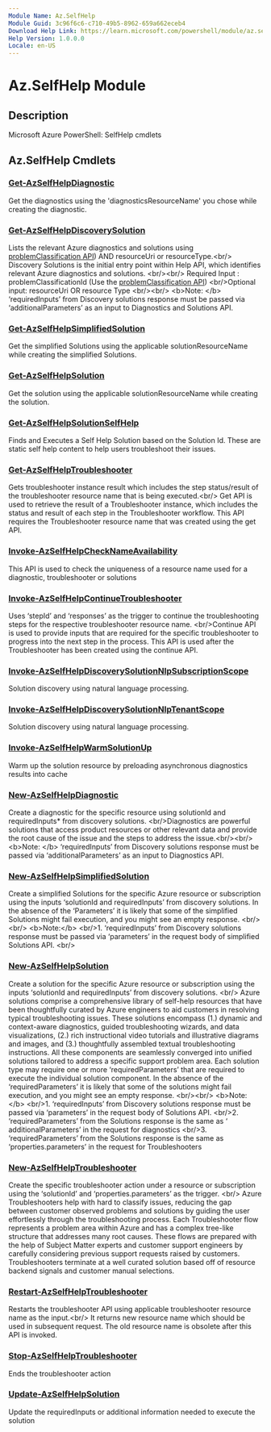 ```yaml
---
Module Name: Az.SelfHelp
Module Guid: 3c96f6c6-c710-49b5-8962-659a662eceb4
Download Help Link: https://learn.microsoft.com/powershell/module/az.selfhelp
Help Version: 1.0.0.0
Locale: en-US
---
```


# Az.SelfHelp Module
## Description
Microsoft Azure PowerShell: SelfHelp cmdlets

## Az.SelfHelp Cmdlets
### [Get-AzSelfHelpDiagnostic](Get-AzSelfHelpDiagnostic.md)
Get the diagnostics using the 'diagnosticsResourceName' you chose while creating the diagnostic.

### [Get-AzSelfHelpDiscoverySolution](Get-AzSelfHelpDiscoverySolution.md)
Lists the relevant Azure diagnostics and solutions using [problemClassification API](https://learn.microsoft.com/rest/api/support/problem-classifications/list?tabs=HTTP)) AND  resourceUri or resourceType.\<br/\> Discovery Solutions is the initial entry point within Help API, which identifies relevant Azure diagnostics and solutions.
\<br/\>\<br/\> Required Input :  problemClassificationId (Use the [problemClassification API](https://learn.microsoft.com/rest/api/support/problem-classifications/list?tabs=HTTP)) \<br/\>Optional input: resourceUri OR resource Type \<br/\>\<br/\> \<b\>Note: \</b\>  ‘requiredInputs’ from Discovery solutions response must be passed via ‘additionalParameters’ as an input to Diagnostics and Solutions API.

### [Get-AzSelfHelpSimplifiedSolution](Get-AzSelfHelpSimplifiedSolution.md)
Get the simplified Solutions using the applicable solutionResourceName while creating the simplified Solutions.

### [Get-AzSelfHelpSolution](Get-AzSelfHelpSolution.md)
Get the solution using the applicable solutionResourceName while creating the solution.

### [Get-AzSelfHelpSolutionSelfHelp](Get-AzSelfHelpSolutionSelfHelp.md)
Finds and Executes a Self Help Solution based on the Solution Id.
These are static self help content to help users troubleshoot their issues.

### [Get-AzSelfHelpTroubleshooter](Get-AzSelfHelpTroubleshooter.md)
Gets troubleshooter instance result which includes the step status/result of the troubleshooter resource name that is being executed.\<br/\> Get API is used to retrieve the result of a Troubleshooter instance, which includes the status and result of each step in the Troubleshooter workflow.
This API requires the Troubleshooter resource name that was created using the get API.

### [Invoke-AzSelfHelpCheckNameAvailability](Invoke-AzSelfHelpCheckNameAvailability.md)
This API is used to check the uniqueness of a resource name used for a diagnostic, troubleshooter or solutions

### [Invoke-AzSelfHelpContinueTroubleshooter](Invoke-AzSelfHelpContinueTroubleshooter.md)
Uses ‘stepId’ and ‘responses’ as the trigger to continue the troubleshooting steps for the respective troubleshooter resource name.
\<br/\>Continue API is used to provide inputs that are required for the specific troubleshooter to progress into the next step in the process.
This API is used after the Troubleshooter has been created using the continue API.

### [Invoke-AzSelfHelpDiscoverySolutionNlpSubscriptionScope](Invoke-AzSelfHelpDiscoverySolutionNlpSubscriptionScope.md)
Solution discovery using natural language processing.

### [Invoke-AzSelfHelpDiscoverySolutionNlpTenantScope](Invoke-AzSelfHelpDiscoverySolutionNlpTenantScope.md)
Solution discovery using natural language processing.

### [Invoke-AzSelfHelpWarmSolutionUp](Invoke-AzSelfHelpWarmSolutionUp.md)
Warm up the solution resource by preloading asynchronous diagnostics results into cache

### [New-AzSelfHelpDiagnostic](New-AzSelfHelpDiagnostic.md)
Create a diagnostic for the specific resource using solutionId and requiredInputs* from discovery solutions.
\<br/\>Diagnostics are powerful solutions that access product resources or other relevant data and provide the root cause of the issue and the steps to address the issue.\<br/\>\<br/\> \<b\>Note: \</b\> ‘requiredInputs’ from Discovery solutions response must be passed via ‘additionalParameters’ as an input to Diagnostics API.

### [New-AzSelfHelpSimplifiedSolution](New-AzSelfHelpSimplifiedSolution.md)
Create a simplified Solutions for the specific Azure resource or subscription using the inputs ‘solutionId and requiredInputs’ from discovery solutions.
In the absence of the ‘Parameters’ it is likely that some of the simplified Solutions might fail execution, and you might see an empty response.
\<br/\>\<br/\> \<b\>Note:\</b\>  \<br/\>1.
‘requiredInputs’ from Discovery solutions response must be passed via ‘parameters’ in the request body of simplified Solutions API.
\<br/\>

### [New-AzSelfHelpSolution](New-AzSelfHelpSolution.md)
Create a solution for the specific Azure resource or subscription using the inputs ‘solutionId and requiredInputs’ from discovery solutions.
\<br/\> Azure solutions comprise a comprehensive library of self-help resources that have been thoughtfully curated by Azure engineers to aid customers in resolving typical troubleshooting issues.
These solutions encompass (1.) dynamic and context-aware diagnostics, guided troubleshooting wizards, and data visualizations, (2.) rich instructional video tutorials and illustrative diagrams and images, and (3.) thoughtfully assembled textual troubleshooting instructions.
All these components are seamlessly converged into unified solutions tailored to address a specific support problem area.
Each solution type may require one or more ‘requiredParameters’ that are required to execute the individual solution component.
In the absence of the ‘requiredParameters’ it is likely that some of the solutions might fail execution, and you might see an empty response.
\<br/\>\<br/\> \<b\>Note:\</b\>  \<br/\>1.
‘requiredInputs’ from Discovery solutions response must be passed via ‘parameters’ in the request body of Solutions API.
\<br/\>2.
‘requiredParameters’ from the Solutions response is the same as ‘ additionalParameters’ in the request for diagnostics \<br/\>3.
‘requiredParameters’ from the Solutions response is the same as ‘properties.parameters’ in the request for Troubleshooters

### [New-AzSelfHelpTroubleshooter](New-AzSelfHelpTroubleshooter.md)
Create the specific troubleshooter action under a resource or subscription using the ‘solutionId’ and  ‘properties.parameters’ as the trigger.
\<br/\> Azure Troubleshooters help with hard to classify issues, reducing the gap between customer observed problems and solutions by guiding the user effortlessly through the troubleshooting process.
Each Troubleshooter flow represents a problem area within Azure and has a complex tree-like structure that addresses many root causes.
These flows are prepared with the help of Subject Matter experts and customer support engineers by carefully considering previous support requests raised by customers.
Troubleshooters terminate at a well curated solution based off of resource backend signals and customer manual selections.

### [Restart-AzSelfHelpTroubleshooter](Restart-AzSelfHelpTroubleshooter.md)
Restarts the troubleshooter API using applicable troubleshooter resource name as the input.\<br/\> It returns new resource name which should be used in subsequent request.
The old resource name is obsolete after this API is invoked.

### [Stop-AzSelfHelpTroubleshooter](Stop-AzSelfHelpTroubleshooter.md)
Ends the troubleshooter action

### [Update-AzSelfHelpSolution](Update-AzSelfHelpSolution.md)
Update the requiredInputs or additional information needed to execute the solution

